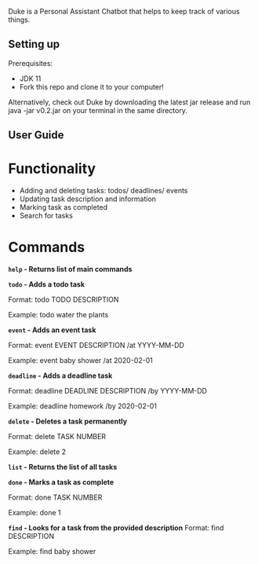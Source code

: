 Duke is a Personal Assistant Chatbot that helps to keep track of various things.

## Setting up
Prerequisites:
* JDK 11
* Fork this repo and clone it to your computer!

Alternatively, check out Duke by downloading the latest jar 
release and run java -jar v0.2.jar on your terminal in the same directory.

## User Guide
# Functionality
* Adding and deleting tasks: todos/ deadlines/ events
* Updating task description and information
* Marking task as completed
* Search for tasks

# Commands
**`help` - Returns list of main commands**

**`todo` - Adds a todo task**

Format: todo TODO DESCRIPTION

Example: todo water the plants


**`event` - Adds an event task**

Format: event EVENT DESCRIPTION /at YYYY-MM-DD

Example: event baby shower /at 2020-02-01


**`deadline` - Adds a deadline task**

Format: deadline DEADLINE DESCRIPTION /by YYYY-MM-DD

Example: deadline homework /by 2020-02-01


**`delete` - Deletes a task permanently**

Format: delete TASK NUMBER

Example: delete 2


**`list` - Returns the list of all tasks**

**`done` - Marks a task as complete**

Format: done TASK NUMBER

Example: done 1


**`find` - Looks for a task from the provided description**
Format: find DESCRIPTION

Example: find baby shower


